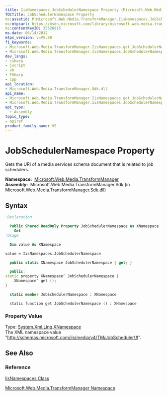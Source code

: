 ```yaml
---
title: IisNamespaces.JobSchedulerNamespace Property (Microsoft.Web.Media.TransformManager)
TOCTitle: JobSchedulerNamespace Property
ms:assetid: P:Microsoft.Web.Media.TransformManager.IisNamespaces.JobSchedulerNamespace
ms:mtpsurl: https://msdn.microsoft.com/library/microsoft.web.media.transformmanager.iisnamespaces.jobschedulernamespace(v=VS.90)
ms:contentKeyID: 35520815
ms.date: 06/14/2012
mtps_version: v=VS.90
f1_keywords:
- Microsoft.Web.Media.TransformManager.IisNamespaces.get_JobSchedulerNamespace
- Microsoft.Web.Media.TransformManager.IisNamespaces.JobSchedulerNamespace
dev_langs:
- csharp
- jscript
- vb
- FSharp
- cpp
api_location:
- Microsoft.Web.Media.TransformManager.Sdk.dll
api_name:
- Microsoft.Web.Media.TransformManager.IisNamespaces.get_JobSchedulerNamespace
- Microsoft.Web.Media.TransformManager.IisNamespaces.JobSchedulerNamespace
api_type:
  - Assembly
topic_type:
- apiref
product_family_name: VS
---
```


# JobSchedulerNamespace Property

Gets the URI of a media services schema document that is related to job schedulers.

**Namespace:**  [Microsoft.Web.Media.TransformManager](microsoft-web-media-transformmanager-namespace.md)  
**Assembly:**  Microsoft.Web.Media.TransformManager.Sdk (in Microsoft.Web.Media.TransformManager.Sdk.dll)

## Syntax

```vb
'Declaration

  Public Shared ReadOnly Property JobSchedulerNamespace As XNamespace
    Get
'Usage

  Dim value As XNamespace

value = IisNamespaces.JobSchedulerNamespace
```

```csharp
  public static XNamespace JobSchedulerNamespace { get; }
```

```cpp
  public:
static property XNamespace^ JobSchedulerNamespace {
    XNamespace^ get ();
}
```

``` fsharp
  static member JobSchedulerNamespace : XNamespace
```

```jscript
  static function get JobSchedulerNamespace () : XNamespace
```

### Property Value

Type: [System.Xml.Linq.XNamespace](https://msdn.microsoft.com/library/bb291898)  
The XML namespace value "http://schemas.microsoft.com/iis/media/v4/TM/JobScheduler\#".  

## See Also

### Reference

[IisNamespaces Class](iisnamespaces-class-microsoft-web-media-transformmanager.md)

[Microsoft.Web.Media.TransformManager Namespace](microsoft-web-media-transformmanager-namespace.md)
